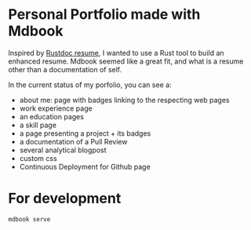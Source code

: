 # Personal Portfolio made with Mdbook


Inspired by [Rustdoc resume](https://yozhgoor.github.io/yohan_boogaert_1995/), I wanted to use a Rust tool to build an enhanced resume. Mdbook seemed like a great fit, and what is a resume other than a documentation of self.

In the current status of my porfolio, you can see a:
- about me: page with badges linking to the respecting web pages 
 - work experience page
 - an education pages
 - a skill page
- a page presenting a project + its badges
- a documentation of a Pull Review
- several analytical blogpost
- custom css
- Continuous Deployment for Github page

# For development

```
mdbook serve
```


